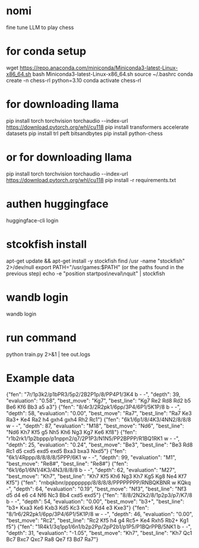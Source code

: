 # nomi
fine tune LLM to play chess

# for conda setup
wget https://repo.anaconda.com/miniconda/Miniconda3-latest-Linux-x86_64.sh
bash Miniconda3-latest-Linux-x86_64.sh
source ~/.bashrc
conda create -n chess-rl python=3.10
conda activate chess-rl

# for downloading llama
pip install torch torchvision torchaudio --index-url https://download.pytorch.org/whl/cu118
pip install transformers accelerate datasets
pip install trl peft bitsandbytes
pip install python-chess


# or for downloading llama
pip install torch torchvision torchaudio --index-url https://download.pytorch.org/whl/cu118
pip install -r requirements.txt

# authen huggingface
huggingface-cli login

# stcokfish install
apt-get update && apt-get install -y stockfish 
find /usr -name "stockfish" 2>/dev/null
export PATH="/usr/games:$PATH" (or the paths found in the previous step)
echo -e "position startpos\neval\nquit" | stockfish

# wandb login
wandb login

# run command
python train.py 2>&1 | tee out.logs

# Example data
{"fen": "7r/1p3k2/p1bPR3/5p2/2B2P1p/8/PP4P1/3K4 b - -", "depth": 39, "evaluation": "0.58", "best_move": "Kg7", "best_line": "Kg7 Re2 Rd8 Rd2 b5 Be6 Kf6 Bb3 a5 a3"}
{"fen": "8/4r3/2R2pk1/6pp/3P4/6P1/5K1P/8 b - -", "depth": 58, "evaluation": "0.00", "best_move": "Ra7", "best_line": "Ra7 Ke3 Ra3+ Ke4 Ra2 h4 gxh4 gxh4 Rh2 Rc1"}
{"fen": "6k1/6p1/8/4K3/4NN2/8/8/8 w - -", "depth": 87, "evaluation": "M18", "best_move": "Nd6", "best_line": "Nd6 Kh7 Kf5 g5 Nh5 Kh6 Ng3 Kg7 Ke6 Kf8"}
{"fen": "r1b2rk1/1p2bppp/p1nppn2/q7/2P1P3/N1N5/PP2BPPP/R1BQ1RK1 w - -", "depth": 25, "evaluation": "0.24", "best_move": "Be3", "best_line": "Be3 Rd8 Rc1 d5 cxd5 exd5 exd5 Bxa3 bxa3 Nxd5"}
{"fen": "6k1/4Rppp/8/8/8/8/5PPP/6K1 w - -", "depth": 99, "evaluation": "M1", "best_move": "Re8#", "best_line": "Re8#"}
{"fen": "6k1/6p1/6N1/4K3/4N3/8/8/8 b - -", "depth": 62, "evaluation": "M27", "best_move": "Kh7", "best_line": "Kh7 Kf5 Kh6 Ng3 Kh7 Kg5 Kg8 Ne4 Kf7 Kf5"}
{"fen": "rnbqkbnr/pppppppp/8/8/8/8/PPPPPPPP/RNBQKBNR w KQkq -", "depth": 64, "evaluation": "0.19", "best_move": "Nf3", "best_line": "Nf3 d5 d4 e6 c4 Nf6 Nc3 Bb4 cxd5 exd5"}
{"fen": "8/8/2N2k2/8/1p2p3/p7/K7/8 b - -", "depth": 54, "evaluation": "0.00", "best_move": "b3+", "best_line": "b3+ Kxa3 Ke6 Kxb3 Kd5 Kc3 Kxc6 Kd4 e3 Kxe3"}
{"fen": "8/1r6/2R2pk1/6pp/3P4/6P1/5K1P/8 w - -", "depth": 46, "evaluation": "0.00", "best_move": "Rc2", "best_line": "Rc2 Kf5 h4 g4 Rc5+ Ke4 Rxh5 Rb2+ Kg1 f5"}
{"fen": "1R4k1/3q1pp1/6n1/b2p2Pp/2pP2b1/p1P5/P1BQrPPB/5NK1 b - -", "depth": 31, "evaluation": "-1.05", "best_move": "Kh7", "best_line": "Kh7 Qc1 Bc7 Bxc7 Qxc7 Ra8 Qe7 f3 Bd7 Ra7"}